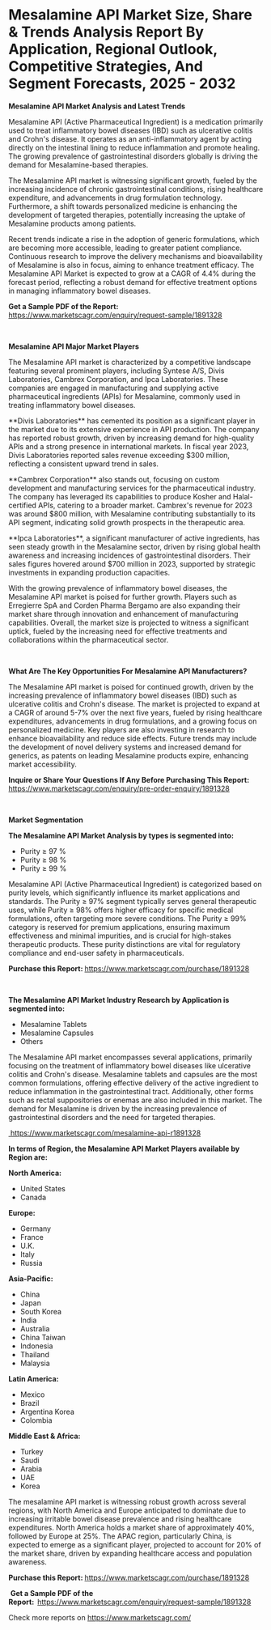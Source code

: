 <p><h1>Mesalamine API Market Size, Share & Trends Analysis Report By Application, Regional Outlook, Competitive Strategies, And Segment Forecasts, 2025 - 2032</h1></p><p><strong>Mesalamine API Market Analysis and Latest Trends</strong></p>
<p><p>Mesalamine API (Active Pharmaceutical Ingredient) is a medication primarily used to treat inflammatory bowel diseases (IBD) such as ulcerative colitis and Crohn's disease. It operates as an anti-inflammatory agent by acting directly on the intestinal lining to reduce inflammation and promote healing. The growing prevalence of gastrointestinal disorders globally is driving the demand for Mesalamine-based therapies.</p><p>The Mesalamine API market is witnessing significant growth, fueled by the increasing incidence of chronic gastrointestinal conditions, rising healthcare expenditure, and advancements in drug formulation technology. Furthermore, a shift towards personalized medicine is enhancing the development of targeted therapies, potentially increasing the uptake of Mesalamine products among patients.</p><p>Recent trends indicate a rise in the adoption of generic formulations, which are becoming more accessible, leading to greater patient compliance. Continuous research to improve the delivery mechanisms and bioavailability of Mesalamine is also in focus, aiming to enhance treatment efficacy. The Mesalamine API Market is expected to grow at a CAGR of 4.4% during the forecast period, reflecting a robust demand for effective treatment options in managing inflammatory bowel diseases.</p></p>
<p><strong>Get a Sample PDF of the Report:&nbsp;</strong> <a href="https://www.marketscagr.com/enquiry/request-sample/1891328?utm_campaign=2008&utm_medium=2&utm_source=Github&utm_content=ia&utm_term=14012025&utm_id=mesalamine-api">https://www.marketscagr.com/enquiry/request-sample/1891328</a></p>
<p>&nbsp;</p>
<p><strong>Mesalamine API Major Market Players</strong></p>
<p><p>The Mesalamine API market is characterized by a competitive landscape featuring several prominent players, including Syntese A/S, Divis Laboratories, Cambrex Corporation, and Ipca Laboratories. These companies are engaged in manufacturing and supplying active pharmaceutical ingredients (APIs) for Mesalamine, commonly used in treating inflammatory bowel diseases.</p><p>**Divis Laboratories** has cemented its position as a significant player in the market due to its extensive experience in API production. The company has reported robust growth, driven by increasing demand for high-quality APIs and a strong presence in international markets. In fiscal year 2023, Divis Laboratories reported sales revenue exceeding $300 million, reflecting a consistent upward trend in sales.</p><p>**Cambrex Corporation** also stands out, focusing on custom development and manufacturing services for the pharmaceutical industry. The company has leveraged its capabilities to produce Kosher and Halal-certified APIs, catering to a broader market. Cambrex's revenue for 2023 was around $800 million, with Mesalamine contributing substantially to its API segment, indicating solid growth prospects in the therapeutic area.</p><p>**Ipca Laboratories**, a significant manufacturer of active ingredients, has seen steady growth in the Mesalamine sector, driven by rising global health awareness and increasing incidences of gastrointestinal disorders. Their sales figures hovered around $700 million in 2023, supported by strategic investments in expanding production capacities.</p><p>With the growing prevalence of inflammatory bowel diseases, the Mesalamine API market is poised for further growth. Players such as Erregierre SpA and Corden Pharma Bergamo are also expanding their market share through innovation and enhancement of manufacturing capabilities. Overall, the market size is projected to witness a significant uptick, fueled by the increasing need for effective treatments and collaborations within the pharmaceutical sector.</p></p>
<p>&nbsp;</p>
<p><strong>What Are The Key Opportunities For Mesalamine API Manufacturers?</strong></p>
<p><p>The Mesalamine API market is poised for continued growth, driven by the increasing prevalence of inflammatory bowel diseases (IBD) such as ulcerative colitis and Crohn's disease. The market is projected to expand at a CAGR of around 5-7% over the next five years, fueled by rising healthcare expenditures, advancements in drug formulations, and a growing focus on personalized medicine. Key players are also investing in research to enhance bioavailability and reduce side effects. Future trends may include the development of novel delivery systems and increased demand for generics, as patents on leading Mesalamine products expire, enhancing market accessibility.</p></p>
<p><strong>Inquire or Share Your Questions If Any Before Purchasing This Report:</strong> <a href="https://www.marketscagr.com/enquiry/pre-order-enquiry/1891328?utm_campaign=2008&utm_medium=2&utm_source=Github&utm_content=ia&utm_term=14012025&utm_id=mesalamine-api">https://www.marketscagr.com/enquiry/pre-order-enquiry/1891328</a></p>
<p>&nbsp;</p>
<p><strong>Market Segmentation</strong></p>
<p><strong>The Mesalamine API Market Analysis by types is segmented into:</strong></p>
<p><ul><li>Purity ≥ 97 %</li><li>Purity ≥ 98 %</li><li>Purity ≥ 99 %</li></ul></p>
<p><p>Mesalamine API (Active Pharmaceutical Ingredient) is categorized based on purity levels, which significantly influence its market applications and standards. The Purity ≥ 97% segment typically serves general therapeutic uses, while Purity ≥ 98% offers higher efficacy for specific medical formulations, often targeting more severe conditions. The Purity ≥ 99% category is reserved for premium applications, ensuring maximum effectiveness and minimal impurities, and is crucial for high-stakes therapeutic products. These purity distinctions are vital for regulatory compliance and end-user safety in pharmaceuticals.</p></p>
<p><strong>Purchase this Report:&nbsp;</strong><a href="https://www.marketscagr.com/purchase/1891328?utm_campaign=2008&utm_medium=2&utm_source=Github&utm_content=ia&utm_term=14012025&utm_id=mesalamine-api">https://www.marketscagr.com/purchase/1891328</a></p>
<p>&nbsp;</p>
<p><strong>The Mesalamine API Market Industry Research by Application is segmented into:</strong></p>
<p><ul><li>Mesalamine Tablets</li><li>Mesalamine Capsules</li><li>Others</li></ul></p>
<p><p>The Mesalamine API market encompasses several applications, primarily focusing on the treatment of inflammatory bowel diseases like ulcerative colitis and Crohn's disease. Mesalamine tablets and capsules are the most common formulations, offering effective delivery of the active ingredient to reduce inflammation in the gastrointestinal tract. Additionally, other forms such as rectal suppositories or enemas are also included in this market. The demand for Mesalamine is driven by the increasing prevalence of gastrointestinal disorders and the need for targeted therapies.</p></p>
<p><a href="https://www.marketscagr.com/mesalamine-api-r1891328?utm_campaign=2008&utm_medium=2&utm_source=Github&utm_content=ia&utm_term=14012025&utm_id=mesalamine-api">&nbsp;https://www.marketscagr.com/mesalamine-api-r1891328</a></p>
<p><strong>In terms of Region, the Mesalamine API Market Players available by Region are:</strong></p>
<p>
    <p> <strong> North America: </strong>
        <ul>
            <li>United States</li>
            <li>Canada</li>
        </ul>
        </p> 
    <p> <strong> Europe: </strong>
        <ul>
            <li>Germany</li>
            <li>France</li>
            <li>U.K.</li>
            <li>Italy</li>
            <li>Russia</li>
        </ul>
        </p> 
    <p> <strong> Asia-Pacific: </strong>
        <ul>
            <li>China</li>
            <li>Japan</li>
            <li>South Korea</li>
            <li>India</li>
            <li>Australia</li>
            <li>China Taiwan</li>
            <li>Indonesia</li>
            <li>Thailand</li>
            <li>Malaysia</li>
        </ul>
        </p> 
    <p> <strong> Latin America: </strong>
        <ul>
            <li>Mexico</li>
            <li>Brazil</li>
            <li>Argentina Korea</li>
            <li>Colombia</li>
        </ul>
        </p> 
    <p> <strong> Middle East & Africa: </strong>
        <ul>
            <li>Turkey</li>
            <li>Saudi</li>
            <li>Arabia</li>
            <li>UAE</li>
            <li>Korea</li>
        </ul>
    </p>
    </p>
<p><p>The mesalamine API market is witnessing robust growth across several regions, with North America and Europe anticipated to dominate due to increasing irritable bowel disease prevalence and rising healthcare expenditures. North America holds a market share of approximately 40%, followed by Europe at 25%. The APAC region, particularly China, is expected to emerge as a significant player, projected to account for 20% of the market share, driven by expanding healthcare access and population awareness.</p></p>
<p><strong>Purchase this Report: </strong><a href="https://www.marketscagr.com/purchase/1891328?utm_campaign=2008&utm_medium=2&utm_source=Github&utm_content=ia&utm_term=14012025&utm_id=mesalamine-api">https://www.marketscagr.com/purchase/1891328</a></p>
<p>&nbsp;<strong>Get a Sample PDF of the Report:&nbsp;&nbsp;</strong><a href="https://www.marketscagr.com/enquiry/request-sample/1891328?utm_campaign=2008&utm_medium=2&utm_source=Github&utm_content=ia&utm_term=14012025&utm_id=mesalamine-api">https://www.marketscagr.com/enquiry/request-sample/1891328</a></p>
<p><strong></strong></p>
<p>Check more reports on <a href="https://www.marketscagr.com/?utm_campaign=2008&utm_medium=2&utm_source=Github&utm_content=ia&utm_term=14012025&utm_id=mesalamine-api">https://www.marketscagr.com/</a></p>